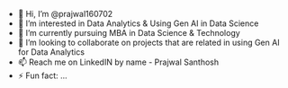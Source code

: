 - 👋 Hi, I’m @prajwal160702
- 👀 I’m interested in Data Analytics & Using Gen AI in Data Science
- 🌱 I’m currently pursuing MBA in Data Science & Technology 
- 💞️ I’m looking to collaborate on projects that are related in using Gen AI for Data Analytics
- 📫 Reach me on LinkedIN by name - Prajwal Santhosh
- ⚡ Fun fact: ...

<!---
prajwal160702/prajwal160702 is a ✨ special ✨ repository because its `README.md` (this file) appears on your GitHub profile.
You can click the Preview link to take a look at your changes.
--->
